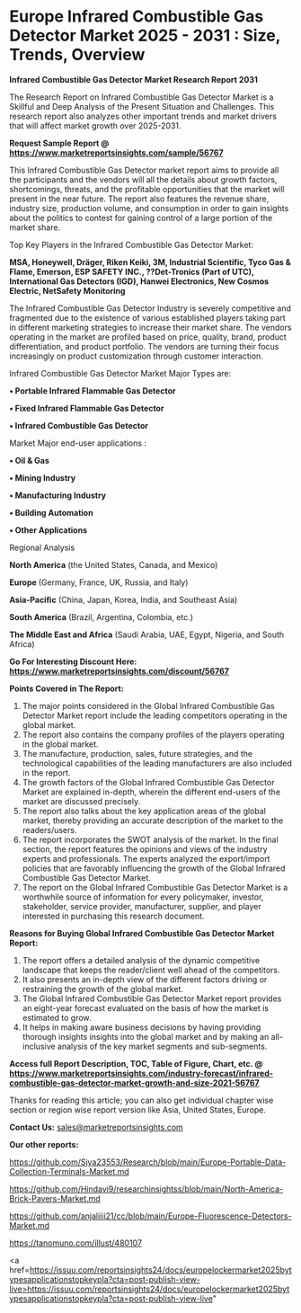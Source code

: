 # Europe Infrared Combustible Gas Detector Market 2025 - 2031 : Size, Trends, Overview

<strong>Infrared Combustible Gas Detector Market Research Report 2031</strong>

The Research Report on Infrared Combustible Gas Detector Market is a Skillful and Deep Analysis of the Present Situation and Challenges. This research report also analyzes other important trends and market drivers that will affect market growth over 2025-2031.

<strong>Request Sample Report @ <a href=https://www.marketreportsinsights.com/sample/56767>https://www.marketreportsinsights.com/sample/56767</a></strong>

This Infrared Combustible Gas Detector market report aims to provide all the participants and the vendors will all the details about growth factors, shortcomings, threats, and the profitable opportunities that the market will present in the near future. The report also features the revenue share, industry size, production volume, and consumption in order to gain insights about the politics to contest for gaining control of a large portion of the market share.

Top Key Players in the Infrared Combustible Gas Detector Market:

<strong>MSA, Honeywell, Dräger, Riken Keiki, 3M, Industrial Scientific, Tyco Gas & Flame, Emerson, ESP SAFETY INC., ??Det-Tronics (Part of UTC), International Gas Detectors (IGD), Hanwei Electronics, New Cosmos Electric, NetSafety Monitoring</strong>

The Infrared Combustible Gas Detector Industry is severely competitive and fragmented due to the existence of various established players taking part in different marketing strategies to increase their market share. The vendors operating in the market are profiled based on price, quality, brand, product differentiation, and product portfolio. The vendors are turning their focus increasingly on product customization through customer interaction.

Infrared Combustible Gas Detector Market Major Types are:

<strong>• Portable Infrared Flammable Gas Detector

• Fixed Infrared Flammable Gas Detector

• Infrared Combustible Gas Detector</strong>

Market Major end-user applications :

<strong>• Oil & Gas

• Mining Industry

• Manufacturing Industry

• Building Automation

• Other Applications</strong>

Regional Analysis

</u><strong><b>North America</b></strong> (the United States, Canada, and Mexico)

<strong><b>Europe </b></strong>(Germany, France, UK, Russia, and Italy)

<strong><b>Asia-Pacific</b></strong> (China, Japan, Korea, India, and Southeast Asia)

<strong><b>South America</b></strong> (Brazil, Argentina, Colombia, etc.)

<strong><b>The Middle East and Africa</b></strong> (Saudi Arabia, UAE, Egypt, Nigeria, and South Africa)

<strong>Go For Interesting Discount Here: <a href=https://www.marketreportsinsights.com/discount/56767>https://www.marketreportsinsights.com/discount/56767</a></strong>

<strong>Points Covered in The Report:</strong>
<ol>
  <li>The major points considered in the Global Infrared Combustible Gas Detector Market report include the leading competitors operating in the global market.</li>
  <li>The report also contains the company profiles of the players operating in the global market.</li>
  <li>The manufacture, production, sales, future strategies, and the technological capabilities of the leading manufacturers are also included in the report.</li>
  <li>The growth factors of the Global Infrared Combustible Gas Detector Market are explained in-depth, wherein the different end-users of the market are discussed precisely.</li>
  <li>The report also talks about the key application areas of the global market, thereby providing an accurate description of the market to the readers/users.</li>
  <li>The report incorporates the SWOT analysis of the market. In the final section, the report features the opinions and views of the industry experts and professionals. The experts analyzed the export/import policies that are favorably influencing the growth of the Global Infrared Combustible Gas Detector Market.</li>
  <li>The report on the Global Infrared Combustible Gas Detector Market is a worthwhile source of information for every policymaker, investor, stakeholder, service provider, manufacturer, supplier, and player interested in purchasing this research document.</li>
</ol>
<strong>Reasons for Buying Global Infrared Combustible Gas Detector Market Report:</strong>

<ol>
  <li>The report offers a detailed analysis of the dynamic competitive landscape that keeps the reader/client well ahead of the competitors.</li>
  <li>It also presents an in-depth view of the different factors driving or restraining the growth of the global market.</li>
  <li>The Global Infrared Combustible Gas Detector Market report provides an eight-year forecast evaluated on the basis of how the market is estimated to grow.</li>
  <li>It helps in making aware business decisions by having providing thorough insights insights into the global market and by making an all-inclusive analysis of the key market segments and sub-segments.</li>
</ol>
<strong>Access full Report Description, TOC, Table of Figure, Chart, etc. @ <a href=https://www.marketreportsinsights.com/industry-forecast/infrared-combustible-gas-detector-market-growth-and-size-2021-56767>https://www.marketreportsinsights.com/industry-forecast/infrared-combustible-gas-detector-market-growth-and-size-2021-56767</a></strong>


Thanks for reading this article; you can also get individual chapter wise section or region wise report version like Asia, United States, Europe.

<strong>Contact Us:</strong>
sales@marketreportsinsights.com

<strong>Our other reports:</strong>

<a href=https://github.com/Siya23553/Research/blob/main/Europe-Portable-Data-Collection-Terminals-Market.md>https://github.com/Siya23553/Research/blob/main/Europe-Portable-Data-Collection-Terminals-Market.md</a>

<a href=https://github.com/Hindavi9/researchinsightss/blob/main/North-America-Brick-Pavers-Market.md>https://github.com/Hindavi9/researchinsightss/blob/main/North-America-Brick-Pavers-Market.md</a>

<a href=https://github.com/anjaliiii21/cc/blob/main/Europe-Fluorescence-Detectors-Market.md>https://github.com/anjaliiii21/cc/blob/main/Europe-Fluorescence-Detectors-Market.md</a>

<a href=https://tanomuno.com/illust/480107>https://tanomuno.com/illust/480107</a>

<a href=https://issuu.com/reportsinsights24/docs/europelockermarket2025bytypesapplicationstopkeypla?cta=post-publish-view-live>https://issuu.com/reportsinsights24/docs/europelockermarket2025bytypesapplicationstopkeypla?cta=post-publish-view-live</a>"
